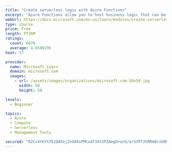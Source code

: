 ```yaml
---
title: "Create serverless logic with Azure Functions"
excerpt: "Azure Functions allow you to host business logic that can be executed without managing or provisioning server infrastructure"
webUrl: https://docs.microsoft.com/en-us/learn/modules/create-serverless-logic-with-azure-functions/
type: course
price: Free
length: PT36M
ratings:
  count: 6678
  average: 4.6590295
heat: 57

provider:
  name: Microsoft Learn
  domain: microsoft.com
  images:
    - url: /assets/images/organizations/microsoft.com-50x50.jpg
      width: 50
      height: 50

levels:
  - Beginner

topics:
  - Azure
  - Compute
  - Serverless
  - Management Tools

secured: "R2Cv4tKYh7EzQA5ejZxGAXsPMCx4f3XtSPZAmgU+un5/arSYRTJhRRmQrvU0BSB6ghHG4KZDbtl7uzhQOUKKHbfuv2CsMJxu4A1JfjQCKEMUXJaG/0u+we2qwTvC6fXl9Yy0SJUigkrT+NVmKEdfK1ViXYbDW9OUIMAIyY/Bz3TjwbvBeg3Esfot8XGQQ/frtqrjtmVlkWd+8r+HfIS3Oennqy6Vok6LZfTL3sb4C4QBBbAc59eiA8o3TyzlzzFkp7wKkuFpaUHqbeEeYeAgVYRp2T9nXINoMMNI7Q8xSNUEAkjpqPt0e4RBmk0mgAiRMy4TeHMJMXo/iMsVytI5Nk1C+nVXmh5es0zSMLuTh0nhbL6AW+10sXafBYsyQyqt9Pr1sCfZDGIspUZwtRMttK3HCEkqWs2UpDK5qeIYxC0=;47kQDHT/B/fRMj7OoXI7+A=="
---
```


